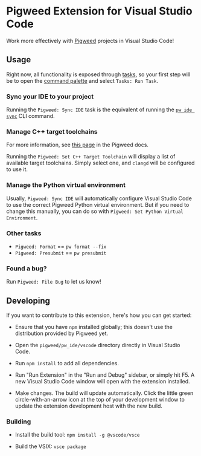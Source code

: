 # Pigweed Extension for Visual Studio Code

Work more effectively with [Pigweed](https://pigweed.dev) projects in Visual
Studio Code!

## Usage

Right now, all functionality is exposed through [tasks](https://code.visualstudio.com/docs/editor/tasks),
so your first step will be to open the [command palette](https://code.visualstudio.com/docs/getstarted/userinterface#_command-palette)
and select `Tasks: Run Task`.

### Sync your IDE to your project

Running the `Pigweed: Sync IDE` task is the equivalent of running the
[`pw ide sync`](https://pigweed.dev/pw_ide/#sync) CLI command.

### Manage C++ target toolchains

For more information, see [this page](https://pigweed.dev/docs/editors.html#c-c)
in the Pigweed docs.

Running the `Pigweed: Set C++ Target Toolchain` will display a list of available
target toolchains. Simply select one, and `clangd` will be configured to use it.

### Manage the Python virtual environment

Usually, `Pigweed: Sync IDE` will automatically configure Visual Studio Code to
use the correct Pigweed Python virtual environment. But if you need to change
this manually, you can do so with `Pigweed: Set Python Virtual Environment`.

### Other tasks

- `Pigweed: Format` == `pw format --fix`
- `Pigweed: Presubmit` == `pw presubmit`

### Found a bug?

Run `Pigweed: File Bug` to let us know!

## Developing

If you want to contribute to this extension, here's how you can get started:

- Ensure that you have `npm` installed globally; this doesn't use the
  distribution provided by Pigweed yet.

- Open the `pigweed/pw_ide/vscode` directory directly in Visual Studio Code.

- Run `npm install` to add all dependencies.

- Run "Run Extension" in the "Run and Debug" sidebar, or simply hit F5. A new
  Visual Studio Code window will open with the extension installed.

- Make changes. The build will update automatically. Click the little green
  circle-with-an-arrow icon at the top of your development window to update
  the extension development host with the new build.

### Building

- Install the build tool: `npm install -g @vscode/vsce`

- Build the VSIX: `vsce package`

